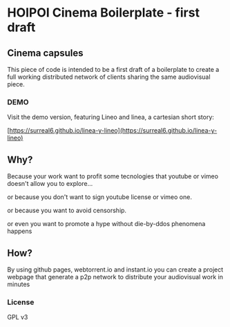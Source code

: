 
# HOIPOI Cinema Boilerplate - first draft

## Cinema capsules

This piece of code is intended to be a first draft of a boilerplate to create a full working distributed network of clients sharing the same audiovisual piece.

### DEMO

Visit the demo version, featuring Lineo and linea, a cartesian short story:

[https://surreal6.github.io/linea-y-lineo](https://surreal6.github.io/linea-y-lineo)

## Why?

Because your work want to profit some tecnologies that youtube or vimeo doesn't allow you to explore...

or because you don't want to sign youtube license or vimeo one. 

or because you want to avoid censorship.

or even you want to promote a hype without die-by-ddos phenomena happens 

## How?

By using github pages, webtorrent.io and instant.io you can create a project webpage that generate a p2p network to distribute your audiovisual work in minutes

### License

GPL v3

